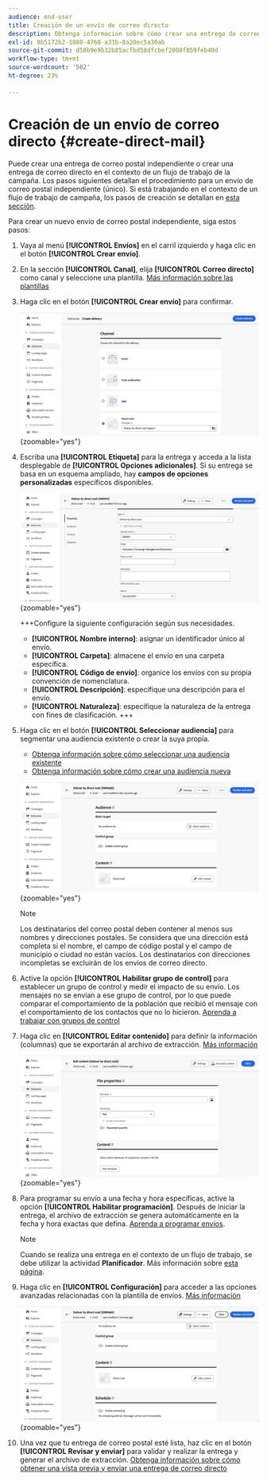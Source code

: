 ```yaml
---
audience: end-user
title: Creación de un envío de correo directo
description: Obtenga información sobre cómo crear una entrega de correo directo con Adobe Campaign Web
exl-id: 9b5172b2-1880-4768-a33b-8a20ec5a30ab
source-git-commit: d58b9e9b32b85acfbd58dfcbef2000f859feb40d
workflow-type: tm+mt
source-wordcount: '502'
ht-degree: 23%

---
```


# Creación de un envío de correo directo {#create-direct-mail}

Puede crear una entrega de correo postal independiente o crear una entrega de correo directo en el contexto de un flujo de trabajo de la campaña. Los pasos siguientes detallan el procedimiento para un envío de correo postal independiente (único). Si está trabajando en el contexto de un flujo de trabajo de campaña, los pasos de creación se detallan en [esta sección](../workflows/activities/channels.md#create-a-delivery-in-a-campaign-workflow).

Para crear un nuevo envío de correo postal independiente, siga estos pasos:

1. Vaya al menú **[!UICONTROL Envíos]** en el carril izquierdo y haga clic en el botón **[!UICONTROL Crear envío]**.

1. En la sección **[!UICONTROL Canal]**, elija **[!UICONTROL Correo directo]** como canal y seleccione una plantilla. [Más información sobre las plantillas](../msg/delivery-template.md)

1. Haga clic en el botón **[!UICONTROL Crear envío]** para confirmar.

   ![Captura de pantalla que muestra la creación de una entrega de correo directo](assets/dm-create.png){zoomable="yes"}

1. Escriba una **[!UICONTROL Etiqueta]** para la entrega y acceda a la lista desplegable de **[!UICONTROL Opciones adicionales]**. Si su entrega se basa en un esquema ampliado, hay **campos de opciones personalizadas** específicos disponibles.

   ![Captura de pantalla que muestra la configuración de propiedades para una entrega de correo directo](assets/dm-properties.png){zoomable="yes"}

   +++Configure la siguiente configuración según sus necesidades.
   * **[!UICONTROL Nombre interno]**: asignar un identificador único al envío.
   * **[!UICONTROL Carpeta]**: almacene el envío en una carpeta específica.
   * **[!UICONTROL Código de envío]**: organice los envíos con su propia convención de nomenclatura.
   * **[!UICONTROL Descripción]**: especifique una descripción para el envío.
   * **[!UICONTROL Naturaleza]**: especifique la naturaleza de la entrega con fines de clasificación.
+++

1. Haga clic en el botón **[!UICONTROL Seleccionar audiencia]** para segmentar una audiencia existente o crear la suya propia.

   * [Obtenga información sobre cómo seleccionar una audiencia existente](../audience/add-audience.md)
   * [Obtenga información sobre cómo crear una audiencia nueva](../audience/one-time-audience.md)

   ![Captura de pantalla que muestra la selección de audiencias para una entrega de correo directo](assets/dm-audience.png){zoomable="yes"}

   >[!NOTE]
   >
   >Los destinatarios del correo postal deben contener al menos sus nombres y direcciones postales. Se considera que una dirección está completa si el nombre, el campo de código postal y el campo de municipio o ciudad no están vacíos. Los destinatarios con direcciones incompletas se excluirán de los envíos de correo directo.

1. Active la opción **[!UICONTROL Habilitar grupo de control]** para establecer un grupo de control y medir el impacto de su envío. Los mensajes no se envían a ese grupo de control, por lo que puede comparar el comportamiento de la población que recibió el mensaje con el comportamiento de los contactos que no lo hicieron. [Aprenda a trabajar con grupos de control](../audience/control-group.md)

1. Haga clic en **[!UICONTROL Editar contenido]** para definir la información (columnas) que se exportarán al archivo de extracción. [Más información](content-direct-mail.md)

   ![Captura de pantalla que muestra la edición de contenido para una entrega de correo directo](assets/dm-content.png){zoomable="yes"}

1. Para programar su envío a una fecha y hora específicas, active la opción **[!UICONTROL Habilitar programación]**. Después de iniciar la entrega, el archivo de extracción se genera automáticamente en la fecha y hora exactas que defina. [Aprenda a programar envíos](../msg/gs-deliveries.md#gs-schedule).

   >[!NOTE]
   >
   >Cuando se realiza una entrega en el contexto de un flujo de trabajo, se debe utilizar la actividad **Planificador**. Más información sobre [esta página](../workflows/activities/scheduler.md).

1. Haga clic en **[!UICONTROL Configuración]** para acceder a las opciones avanzadas relacionadas con la plantilla de envíos. [Más información](../advanced-settings/delivery-settings.md)

   ![Captura de pantalla que muestra la configuración avanzada de un envío de correo postal](assets/dm-settings.png){zoomable="yes"}

1. Una vez que tu entrega de correo postal esté lista, haz clic en el botón **[!UICONTROL Revisar y enviar]** para validar y realizar la entrega y generar el archivo de extracción. [Obtenga información sobre cómo obtener una vista previa y enviar una entrega de correo directo](send-direct-mail.md)